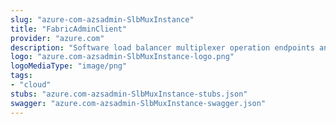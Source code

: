 ```yaml
---
slug: "azure-com-azsadmin-SlbMuxInstance"
title: "FabricAdminClient"
provider: "azure.com"
description: "Software load balancer multiplexer operation endpoints and objects."
logo: "azure.com-azsadmin-SlbMuxInstance-logo.png"
logoMediaType: "image/png"
tags:
- "cloud"
stubs: "azure.com-azsadmin-SlbMuxInstance-stubs.json"
swagger: "azure.com-azsadmin-SlbMuxInstance-swagger.json"
---
```

